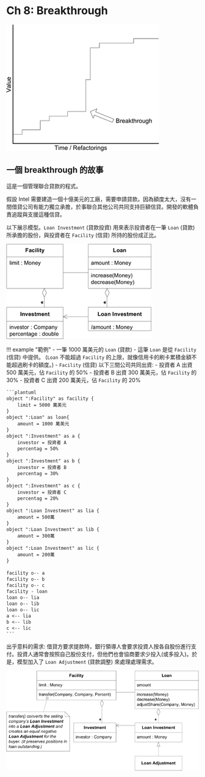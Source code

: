 # Ch 8: Breakthrough

![](08/01.png)

## 一個 breakthrough 的故事

這是一個管理聯合貸款的程式。

假設 Intel 需要建造一個十億美元的工廠，需要申請貸款。因為額度太大，沒有一間借貸公司有能力獨立承擔，於事聯合其他公司共同支持巨額信貸。開發的軟體負責追蹤與支援這種信貸。

以下展示模型。`Loan Investment` (貸款投資) 用來表示投資者在一筆 `Loan` (貸款) 所承擔的股份，與投資者在 `Facility` (信貸) 所持的股份成正比。

![](08/02.png)

!!! example "範例"
    - 一筆 1000 萬美元的 `Loan` (貸款)
    - 這筆 `Loan` 是從 `Facility` (信貸) 中提供。 (`Loan` 不能超過 `Facility` 的上限，就像信用卡的刷卡累積金額不能超過刷卡的額度。)
    - `Facility` (信貸) 以下三間公司共同出資:
        - 投資者 A 出資 500 萬美元，佔 `Facility` 的 50%
        - 投資者 B 出資 300 萬美元，佔 `Facility` 的 30%
        - 投資者 C 出資 200 萬美元，佔 `Facility` 的 20%

    ```plantuml
    object ":Facility" as facility {
        limit = 5000 萬美元
    }
    object ":Loan" as loan{
        amount = 1000 萬美元
    }
    object ":Investment" as a {
        investor = 投資者 A
        percentag = 50%
    }
    object ":Investment" as b {
        investor = 投資者 B
        percentag = 30%
    }
    object ":Investment" as c {
        investor = 投資者 C
        percentag = 20%
    }
    object ":Loan Investment" as lia {
        amount = 500萬
    }
    object ":Loan Investment" as lib {
        amount = 300萬
    }
    object ":Loan Investment" as lic {
        amount = 200萬
    }

    facility o-- a
    facility o-- b
    facility o-- c
    facility - loan
    loan o-- lia
    loan o-- lib
    loan o-- lic
    a <-- lia
    b <-- lib
    c <-- lic
    ```

出乎意料的需求: 借貸方要求提款時，銀行領導人會要求投資人按各自股份進行支付。投資人通常會按照自己股份支付，但他們也會協商要求少投入(或多投入)。於是，模型加入了 `Loan Adjustment` (貸款調整) 來處理處理需求。

![](08/03.png)
